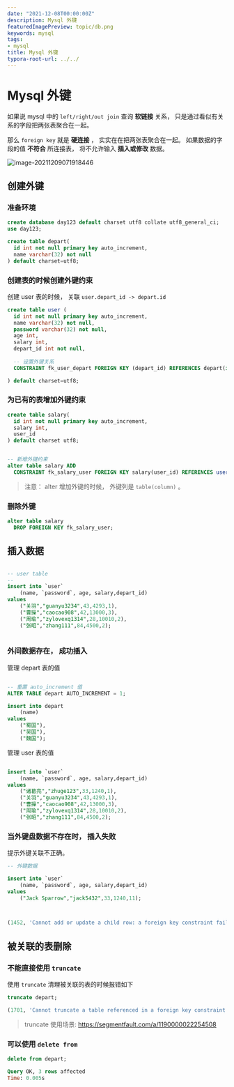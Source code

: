 ```yaml
---
date: "2021-12-08T00:00:00Z"
description: Mysql 外键
featuredImagePreview: topic/db.png
keywords: mysql
tags:
- mysql
title: Mysql 外键
typora-root-url: ../../
---
```


# Mysql 外键

如果说 mysql 中的 `left/right/out join`  查询 **软链接** 关系， 只是通过看似有关系的字段把两张表聚合在一起。 

那么 `foreign key`  就是 **硬连接** ， 实实在在把两张表聚合在一起。 如果数据的字段的值 **不符合** 所连接表， 将不允许输入 **插入或修改** 数据。



![image-20211209071918446](/assets/img/post/2021/2021-12-08-mysql-foreign-key/image-20211209071918446.png)



## 创建外键

### 准备环境

```sql
create database day123 default charset utf8 collate utf8_general_ci;
use day123;

create table depart(
  id int not null primary key auto_increment,
  name varchar(32) not null
) default charset=utf8;

```



### 创建表的时候创建外键约束

创建 user 表的时候， 关联 `user.depart_id -> depart.id`

```sql
create table user (
  id int not null primary key auto_increment,
  name varchar(32) not null,
  password varchar(32) not null,
  age int,
  salary int,
  depart_id int not null,
  
  -- 设置外键关系
  CONSTRAINT fk_user_depart FOREIGN KEY (depart_id) REFERENCES depart(id)

) default charset=utf8;
```

### 为已有的表增加外键约束

```sql
create table salary(
  id int not null primary key auto_increment,
  salary int,
  user_id
) default charset utf8;


-- 新增外键约束
alter table salary ADD
  CONSTRAINT fk_salary_user FOREIGN KEY salary(user_id) REFERENCES user(id);
```

> 注意： alter 增加外键的时候， 外键列是  `table(column)` 。 

### 删除外键

```sql
alter table salary
  DROP FOREIGN KEY fk_salary_user;

```



## 插入数据

```sql

-- user table
-- 
insert into `user`
	(name, `password`, age, salary,depart_id) 
values
	("关羽","guanyu3234",43,4293,1),
	("曹操","caocao908",42,13000,3),
	("周瑜","zylovexq1314",28,10010,2),
	("张昭","zhang111",84,4500,2);
	
```



### 外间数据存在， 成功插入

管理 depart 表的值

```sql

-- 重置 auto_increment 值
ALTER TABLE depart AUTO_INCREMENT = 1;

insert into depart
	(name)
values
	("蜀国"),
	("吴国"),
	("魏国");
```

管理 user 表的值

```sql

insert into `user`
	(name, `password`, age, salary,depart_id) 
values
	("诸葛亮","zhuge123",33,1240,1),
	("关羽","guanyu3234",43,4293,1),
	("曹操","caocao908",42,13000,3),
	("周瑜","zylovexq1314",28,10010,2),
	("张昭","zhang111",84,4500,2);
```



### 当外键盘数据不存在时， 插入失败

提示外键关联不正确。



```sql
-- 外键数据

insert into `user`
	(name, `password`, age, salary,depart_id) 
values
	("Jack Sparrow","jack5432",33,1240,11);



(1452, 'Cannot add or update a child row: a foreign key constraint fails (`day123`.`user`, CONSTRAINT `fk_user_depart` FOREIGN KEY (`depart_id`) REFERENCES `depart` (`id`))')
```





## 被关联的表删除

### 不能直接使用 `truncate`

使用 `truncate` 清理被关联的表的时候报错如下

```sql
truncate depart;

(1701, 'Cannot truncate a table referenced in a foreign key constraint (`day123`.`user`, CONSTRAINT `fk_user_depart` FOREIGN KEY (`depart_id`) REFERENCES `day123`.`depart` (`id`))')
```

> truncate 使用场景: https://segmentfault.com/a/1190000022254508



### 可以使用 `delete from`

```sql
delete from depart;

Query OK, 3 rows affected
Time: 0.005s
```

